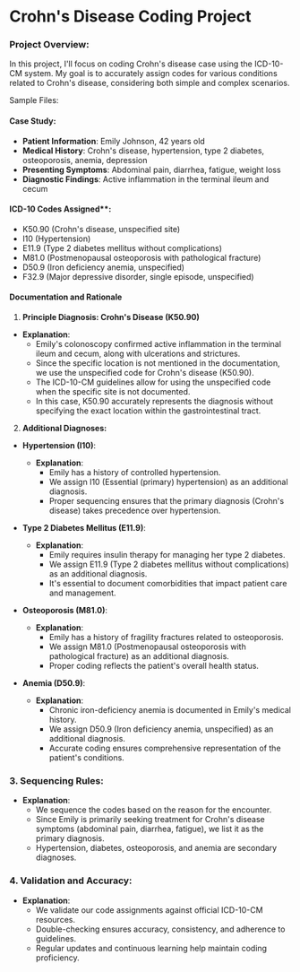 # Crohn's Disease Coding Project


### Project Overview:
In this project, I'll focus on coding Crohn's disease case using the ICD-10-CM system. My goal is to accurately assign codes for various conditions related to Crohn's disease, considering both simple and complex scenarios.

Sample Files:

#### Case Study:
   - **Patient Information**: Emily Johnson, 42 years old
   - **Medical History**: Crohn's disease, hypertension, type 2 diabetes, osteoporosis, anemia, depression
   - **Presenting Symptoms**: Abdominal pain, diarrhea, fatigue, weight loss
   - **Diagnostic Findings**: Active inflammation in the terminal ileum and cecum
   
#### ICD-10 Codes Assigned**:
- K50.90 (Crohn's disease, unspecified site)
- I10 (Hypertension)
- E11.9 (Type 2 diabetes mellitus without complications)
- M81.0 (Postmenopausal osteoporosis with pathological fracture)
- D50.9 (Iron deficiency anemia, unspecified)
- F32.9 (Major depressive disorder, single episode, unspecified)


#### Documentation and Rationale
1. **Principle Diagnosis: Crohn's Disease (K50.90)**
- **Explanation**:
  - Emily's colonoscopy confirmed active inflammation in the terminal ileum and cecum, along with ulcerations and strictures.
  - Since the specific location is not mentioned in the documentation, we use the unspecified code for Crohn's disease (K50.90).
  - The ICD-10-CM guidelines allow for using the unspecified code when the specific site is not documented.
  - In this case, K50.90 accurately represents the diagnosis without specifying the exact location within the gastrointestinal tract.

2. **Additional Diagnoses:**
- **Hypertension (I10)**:
  - **Explanation**:
    - Emily has a history of controlled hypertension.
    - We assign I10 (Essential (primary) hypertension) as an additional diagnosis.
    - Proper sequencing ensures that the primary diagnosis (Crohn's disease) takes precedence over hypertension.

- **Type 2 Diabetes Mellitus (E11.9)**:
  - **Explanation**:
    - Emily requires insulin therapy for managing her type 2 diabetes.
    - We assign E11.9 (Type 2 diabetes mellitus without complications) as an additional diagnosis.
    - It's essential to document comorbidities that impact patient care and management.

- **Osteoporosis (M81.0)**:
  - **Explanation**:
    - Emily has a history of fragility fractures related to osteoporosis.
    - We assign M81.0 (Postmenopausal osteoporosis with pathological fracture) as an additional diagnosis.
    - Proper coding reflects the patient's overall health status.

- **Anemia (D50.9)**:
  - **Explanation**:
    - Chronic iron-deficiency anemia is documented in Emily's medical history.
    - We assign D50.9 (Iron deficiency anemia, unspecified) as an additional diagnosis.
    - Accurate coding ensures comprehensive representation of the patient's conditions.

### 3. **Sequencing Rules**:
- **Explanation**:
  - We sequence the codes based on the reason for the encounter.
  - Since Emily is primarily seeking treatment for Crohn's disease symptoms (abdominal pain, diarrhea, fatigue), we list it as the primary diagnosis.
  - Hypertension, diabetes, osteoporosis, and anemia are secondary diagnoses.

### 4. **Validation and Accuracy**:
- **Explanation**:
  - We validate our code assignments against official ICD-10-CM resources.
  - Double-checking ensures accuracy, consistency, and adherence to guidelines.
  - Regular updates and continuous learning help maintain coding proficiency.
